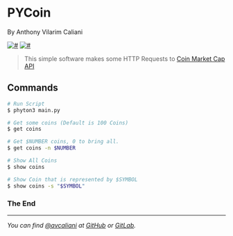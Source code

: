 # PYCoin
By Anthony Vilarim Caliani

 [![#](https://img.shields.io/badge/python-3-yellow.svg)](#) [![#](https://img.shields.io/badge/repository-updated-brightgreen.svg)](#)

> This simple software makes some HTTP Requests to [Coin Market Cap API](https://coinmarketcap.com/api/) 

## Commands

```sh
# Run Script
$ phyton3 main.py
```

```sh
# Get some coins (Default is 100 Coins)
$ get coins

# Get $NUMBER coins, 0 to bring all.
$ get coins -n $NUMBER

# Show All Coins
$ show coins

# Show Coin that is represented by $SYMBOL
$ show coins -s "$SYMBOL"
```

### The End

---

_You can find [@avcaliani](#) at [GitHub](https://github.com/avcaliani) or [GitLab](https://gitlab.com/avcaliani)._
